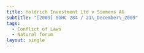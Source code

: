 ```yaml
---
title: Holdrich Investment Ltd v Siemens AG
subtitle: "[2009] SGHC 284 / 21\_December\_2009"
tags:
  - Conflict of Laws
  - Natural forum
layout: single
---
```


